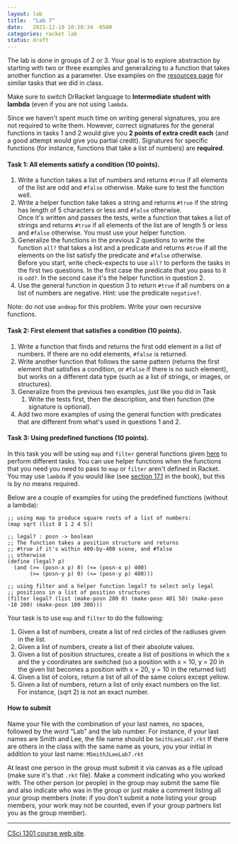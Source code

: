 ```yaml
---
layout: lab
title:  "Lab 7"
date:   2021-12-10 10:28:34 -0500
categories: racket lab
status: draft
---
```


The lab is done in groups of 2 or 3.
Your goal is to explore abstraction by starting with two or three
examples and generalizing to a function that takes another function as a
parameter. Use examples on the [resources page](../resources.html) for
similar tasks that we did in class.

Make sure to switch DrRacket language to **Intermediate student with
lambda** (even if you are not using `lambda`.

Since we haven\'t spent much time on writing general signatures, you are
not required to write them. However, correct signatures for the general
functions in tasks 1 and 2 would give you **2 points of extra credit
each** (and a good attempt would give you partial credit).
Signatures for specific functions (for instance, functions that take a
list of numbers) are **required**.

#### Task 1: All elements satisfy a condition (10 points).

1.  Write a function takes a list of numbers and returns `#true` if all
    elements of the list are odd and `#false` otherwise. Make sure to
    test the function well.
2.  Write a helper function take takes a string and returns `#true` if
    the string has length of 5 characters or less and `#false`
    otherwise.\
    Once it\'s written and passes the tests, write a function that takes
    a list of strings and returns `#true` if all elements of the list
    are of length 5 or less and `#false` otherwise. You must use your
    helper function.
3.  Generalize the functions in the previous 2 questions to write the
    function `all?` that takes a list and a predicate and returns
    `#true` if all the elements on the list satisfy the predicate and
    `#false` otherwise.\
    Before you start, write check-expects to use `all?` to perform the
    tasks in the first two questions. In the first case the predicate
    that you pass to it is `odd?`. In the second case it\'s the helper
    function in question 2.
4.  Use the general function in question 3 to return `#true` if all
    numbers on a list of numbers are negative. Hint: use the predicate
    `negative?`.

Note: do not use `andmap` for this problem. Write your own recursive
functions.

#### Task 2: First element that satisfies a condition (10 points).

1.  Write a function that finds and returns the first odd element in a
    list of numbers. If there are no odd elements, `#false` is returned.
2.  Write another function that follows the same pattern (returns the
    first element that satisfies a condition, or `#false` if there is no
    such element), but works on a different data type (such as a list of
    strings, or images, or structures).
3.  Generalize from the previous two examples, just like you did in Task
    1. Write the tests first, then the description, and then function
    (the signature is optional).
4.  Add two more examples of using the general function with predicates
    that are different from what\'s used in questions 1 and 2.

#### Task 3: Using predefined functions (10 points).

In this task you will be using `map` and `filter` general functions
given
[here](https://htdp.org/2021-02-24/part_three.html#%28part._ch~3a3use%29)
to perform different tasks. You can use helper functions when the
functions that you need you need to pass to `map` or `filter` aren\'t
defined in Racket. You may use `lambda` if you would like (see [section
17.1](https://htdp.org/2021-02-24/part_three.html#%28part._sec~3aint-lambda%29)
in the book), but this is by no means required.

Below are a couple of examples for using the predefined functions
(without a lambda):

    ;; using map to produce square roots of a list of numbers:
    (map sqrt (list 0 1 2 4 5))

    ;; legal? : posn -> boolean
    ;; The function takes a position structure and returns
    ;; #true if it's within 400-by-400 scene, and #false
    ;; otherwise
    (define (legal? p)
      (and (>= (posn-x p) 0) (<= (posn-x p) 400)
           (>= (posn-y p) 0) (<= (posn-y p) 400)))

    ;; using filter and a helper function legal? to select only legal
    ;; positions in a list of position structures
    (filter legal? (list (make-posn 200 0) (make-posn 401 50) (make-posn -10 200) (make-posn 100 300)))

Your task is to use `map` and `filter` to do the following:

1.  Given a list of numbers, create a list of red circles of the
    radiuses given in the list.
2.  Given a list of numbers, create a list of their absolute values.
3.  Given a list of position structures, create a list of positions in
    which the x and the y coordinates are switched (so a position with x
    = 10, y = 20 in the given list becomes a position with x = 20, y =
    10 in the returned list)
4.  Given a list of colors, return a list of all of the same colors
    except yellow.
5.  Given a list of numbers, return a list of only exact numbers on the
    list. For instance, (sqrt 2) is not an exact number.

#### How to submit

Name your file with the combination of your last names, no spaces,
followed by the word \"Lab\" and the lab number. For instance, if your
last names are Smith and Lee, the file name should be `SmithLeeLab7.rkt`
If there are others in the class with the same name as yours, you your
initial in addition to your last name: `MSmithJLeeLab7.rkt`

At least one person in the group must submit it via canvas as a file
upload (make sure it\'s that `.rkt` file). Make a comment indicating who
you worked with. The other person (or people) in the group may submit
the same file and also indicate who was in the group or just make a
comment listing all your group members (note: if you don\'t submit a
note listing your group members, your work may not be counted, even if
your group partners list you as the group member).

------------------------------------------------------------------------

[CSci 1301 course web site](../index.html).

